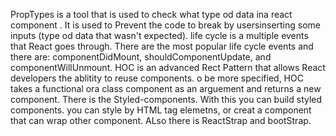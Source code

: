 PropTypes is a tool that is used to check what type od data ina react component . It is used to Prevent the code to break by usersinserting some inputs (type od data that wasn't expected).
life cycle is a multiple events that React goes through. There are the most popular life cycle events and there are: componentDidMount, shouldComponentUpdate, and componentWillUnmount.
HOC is an advanced Rect Pattern that allows React developers the ablitity to reuse components. o be more specified, HOC takes a functional ora class component as an arguement and returns a new component. 
There is the Styled-components. With this you can build styled components. you can style by HTML tag elemetns, or creat a component that can wrap other component. ALso there is ReactStrap and bootStrap.

